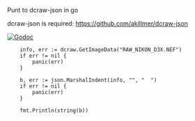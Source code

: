 Punt to dcraw-json in go

dcraw-json is required: https://github.com/akillmer/dcraw-json

[![Godoc](http://img.shields.io/badge/godoc-reference-blue.svg?style=flat)](http://godoc.org/github.com/agorman/go-dcraw-json)

```
	info, err := dcraw.GetImageData("RAW_NIKON_D3X.NEF")
	if err != nil {
		panic(err)
	}

	b, err := json.MarshalIndent(info, "", "  ")
	if err != nil {
		panic(err)
	}

	fmt.Println(string(b))
```